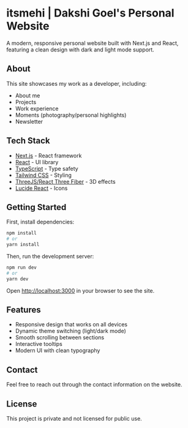 # itsmehi | Dakshi Goel's Personal Website

A modern, responsive personal website built with Next.js and React, featuring a clean design with dark and light mode support.

## About

This site showcases my work as a developer, including:

- About me
- Projects
- Work experience
- Moments (photography/personal highlights)
- Newsletter

## Tech Stack

- [Next.js](https://nextjs.org/) - React framework
- [React](https://react.dev/) - UI library
- [TypeScript](https://www.typescriptlang.org/) - Type safety
- [Tailwind CSS](https://tailwindcss.com/) - Styling
- [ThreeJS/React Three Fiber](https://docs.pmnd.rs/react-three-fiber) - 3D effects
- [Lucide React](https://lucide.dev/) - Icons

## Getting Started

First, install dependencies:

```bash
npm install
# or
yarn install
```

Then, run the development server:

```bash
npm run dev
# or
yarn dev
```

Open [http://localhost:3000](http://localhost:3000) in your browser to see the site.

## Features

- Responsive design that works on all devices
- Dynamic theme switching (light/dark mode)
- Smooth scrolling between sections
- Interactive tooltips
- Modern UI with clean typography

## Contact

Feel free to reach out through the contact information on the website.

## License

This project is private and not licensed for public use.
